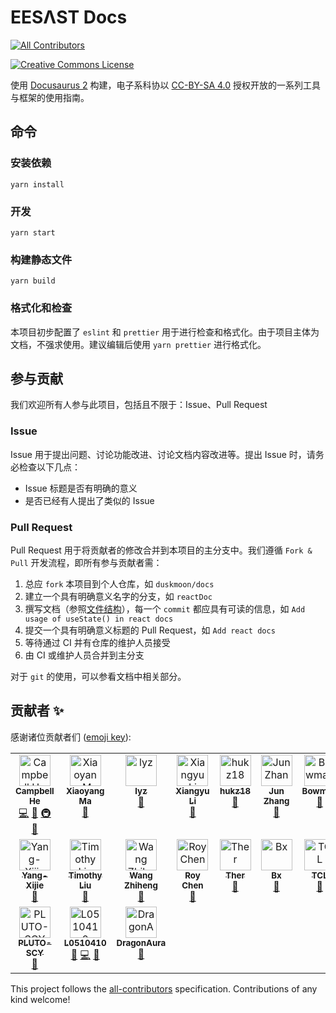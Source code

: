 # EESΛST Docs

<!-- ALL-CONTRIBUTORS-BADGE:START - Do not remove or modify this section -->
[![All Contributors](https://img.shields.io/badge/all_contributors-19-orange.svg?style=flat-square)](#contributors-)
<!-- ALL-CONTRIBUTORS-BADGE:END -->

<a rel="license" href="http://creativecommons.org/licenses/by-sa/4.0/"><img alt="Creative Commons License" style="border-width:0" src="https://i.creativecommons.org/l/by-sa/4.0/88x31.png" /></a><br />

使用 [Docusaurus 2](https://v2.docusaurus.io/) 构建，电子系科协以 [CC-BY-SA 4.0](https://creativecommons.org/licenses/by-sa/4.0/) 授权开放的一系列工具与框架的使用指南。

## 命令

### 安装依赖

```console
yarn install
```

### 开发

```console
yarn start
```

### 构建静态文件

```console
yarn build
```

### 格式化和检查

本项目初步配置了 `eslint` 和 `prettier` 用于进行检查和格式化。由于项目主体为文档，不强求使用。建议编辑后使用 `yarn prettier` 进行格式化。

## 参与贡献

我们欢迎所有人参与此项目，包括且不限于：Issue、Pull Request

### Issue

Issue 用于提出问题、讨论功能改进、讨论文档内容改进等。提出 Issue 时，请务必检查以下几点：

- Issue 标题是否有明确的意义
- 是否已经有人提出了类似的 Issue

### Pull Request

Pull Request 用于将贡献者的修改合并到本项目的主分支中。我们遵循 `Fork & Pull` 开发流程，即所有参与贡献者需：

1. 总应 `fork` 本项目到个人仓库，如 `duskmoon/docs`
2. 建立一个具有明确意义名字的分支，如 `reactDoc`
3. 撰写文档（参照[文件结构](docs/intro/structure.mdx)），每一个 `commit` 都应具有可读的信息，如 `Add usage of useState() in react docs`
4. 提交一个具有明确意义标题的 Pull Request，如 `Add react docs`
5. 等待通过 CI 并有仓库的维护人员接受
6. 由 CI 或维护人员合并到主分支

对于 `git` 的使用，可以参看文档中相关部分。

## 贡献者 ✨

感谢诸位贡献者们 ([emoji key](https://allcontributors.org/docs/en/emoji-key)):

<!-- ALL-CONTRIBUTORS-LIST:START - Do not remove or modify this section -->
<!-- prettier-ignore-start -->
<!-- markdownlint-disable -->
<table>
  <tbody>
    <tr>
      <td align="center" valign="top" width="12.5%"><a href="https://github.com/duskmoon314"><img src="https://avatars2.githubusercontent.com/u/20477228?v=4?s=50" width="50px;" alt="Campbell He"/><br /><sub><b>Campbell He</b></sub></a><br /><a href="https://github.com/eesast/docs/commits?author=duskmoon314" title="Code">💻</a> <a href="https://github.com/eesast/docs/commits?author=duskmoon314" title="Documentation">📖</a> <a href="#infra-duskmoon314" title="Infrastructure (Hosting, Build-Tools, etc)">🚇</a> <a href="#maintenance-duskmoon314" title="Maintenance">🚧</a></td>
      <td align="center" valign="top" width="12.5%"><a href="https://github.com/boltma"><img src="https://avatars0.githubusercontent.com/u/6150748?v=4?s=50" width="50px;" alt="Xiaoyang Ma"/><br /><sub><b>Xiaoyang Ma</b></sub></a><br /><a href="https://github.com/eesast/docs/commits?author=boltma" title="Documentation">📖</a></td>
      <td align="center" valign="top" width="12.5%"><a href="https://github.com/zxdclyz"><img src="https://avatars2.githubusercontent.com/u/44538240?v=4?s=50" width="50px;" alt="lyz"/><br /><sub><b>lyz</b></sub></a><br /><a href="https://github.com/eesast/docs/commits?author=zxdclyz" title="Documentation">📖</a></td>
      <td align="center" valign="top" width="12.5%"><a href="https://github.com/xxxxyu"><img src="https://avatars3.githubusercontent.com/u/47287680?v=4?s=50" width="50px;" alt="Xiangyu Li"/><br /><sub><b>Xiangyu Li</b></sub></a><br /><a href="https://github.com/eesast/docs/commits?author=xxxxyu" title="Documentation">📖</a></td>
      <td align="center" valign="top" width="12.5%"><a href="https://github.com/hukz18"><img src="https://avatars3.githubusercontent.com/u/49591637?v=4?s=50" width="50px;" alt="hukz18"/><br /><sub><b>hukz18</b></sub></a><br /><a href="https://github.com/eesast/docs/commits?author=hukz18" title="Documentation">📖</a></td>
      <td align="center" valign="top" width="12.5%"><a href="https://github.com/Sweetnow"><img src="https://avatars2.githubusercontent.com/u/34758767?v=4?s=50" width="50px;" alt="Jun Zhang"/><br /><sub><b>Jun Zhang</b></sub></a><br /><a href="https://github.com/eesast/docs/commits?author=Sweetnow" title="Documentation">📖</a></td>
      <td align="center" valign="top" width="12.5%"><a href="https://github.com/BowmanChow"><img src="https://avatars1.githubusercontent.com/u/43898302?v=4?s=50" width="50px;" alt="Bowman"/><br /><sub><b>Bowman</b></sub></a><br /><a href="https://github.com/eesast/docs/commits?author=BowmanChow" title="Documentation">📖</a></td>
      <td align="center" valign="top" width="12.5%"><a href="https://github.com/DreamDraw"><img src="https://avatars2.githubusercontent.com/u/21218323?v=4?s=50" width="50px;" alt="DreamDraw Pan"/><br /><sub><b>DreamDraw Pan</b></sub></a><br /><a href="https://github.com/eesast/docs/commits?author=DreamDraw" title="Documentation">📖</a></td>
    </tr>
    <tr>
      <td align="center" valign="top" width="12.5%"><a href="https://github.com/Yang-Xijie"><img src="https://avatars3.githubusercontent.com/u/57952362?v=4?s=50" width="50px;" alt="Yang-Xijie"/><br /><sub><b>Yang-Xijie</b></sub></a><br /><a href="https://github.com/eesast/docs/commits?author=Yang-Xijie" title="Documentation">📖</a></td>
      <td align="center" valign="top" width="12.5%"><a href="https://github.com/Timothy-Liuxf"><img src="https://avatars.githubusercontent.com/u/65613511?v=4?s=50" width="50px;" alt="Timothy Liu"/><br /><sub><b>Timothy Liu</b></sub></a><br /><a href="https://github.com/eesast/docs/commits?author=Timothy-Liuxf" title="Documentation">📖</a></td>
      <td align="center" valign="top" width="12.5%"><a href="https://github.com/wang-zh20"><img src="https://avatars.githubusercontent.com/u/78086017?v=4?s=50" width="50px;" alt="Wang Zhiheng"/><br /><sub><b>Wang Zhiheng</b></sub></a><br /><a href="https://github.com/eesast/docs/commits?author=wang-zh20" title="Documentation">📖</a></td>
      <td align="center" valign="top" width="12.5%"><a href="https://github.com/chen-yy20"><img src="https://avatars.githubusercontent.com/u/84724215?v=4?s=50" width="50px;" alt="Roy Chen"/><br /><sub><b>Roy Chen</b></sub></a><br /><a href="https://github.com/eesast/docs/commits?author=chen-yy20" title="Documentation">📖</a></td>
      <td align="center" valign="top" width="12.5%"><a href="https://github.com/Ther-nullptr"><img src="https://avatars.githubusercontent.com/u/71265304?v=4?s=50" width="50px;" alt="Ther"/><br /><sub><b>Ther</b></sub></a><br /><a href="https://github.com/eesast/docs/commits?author=Ther-nullptr" title="Documentation">📖</a></td>
      <td align="center" valign="top" width="12.5%"><a href="https://github.com/birdx-007"><img src="https://avatars.githubusercontent.com/u/79506351?v=4?s=50" width="50px;" alt="Bx"/><br /><sub><b>Bx</b></sub></a><br /><a href="https://github.com/eesast/docs/commits?author=birdx-007" title="Documentation">📖</a></td>
      <td align="center" valign="top" width="12.5%"><a href="https://github.com/TCL606"><img src="https://avatars.githubusercontent.com/u/84725343?v=4?s=50" width="50px;" alt="TCL"/><br /><sub><b>TCL</b></sub></a><br /><a href="https://github.com/eesast/docs/commits?author=TCL606" title="Documentation">📖</a></td>
      <td align="center" valign="top" width="12.5%"><a href="https://github.com/BryantSuen"><img src="https://avatars.githubusercontent.com/u/65460093?v=4?s=50" width="50px;" alt="Boran Sun"/><br /><sub><b>Boran Sun</b></sub></a><br /><a href="https://github.com/eesast/docs/commits?author=BryantSuen" title="Documentation">📖</a></td>
    </tr>
    <tr>
      <td align="center" valign="top" width="12.5%"><a href="https://github.com/PLUTO-SCY"><img src="https://avatars.githubusercontent.com/u/78310004?v=4?s=50" width="50px;" alt="PLUTO-SCY"/><br /><sub><b>PLUTO-SCY</b></sub></a><br /><a href="https://github.com/eesast/docs/commits?author=PLUTO-SCY" title="Documentation">📖</a></td>
      <td align="center" valign="top" width="12.5%"><a href="https://github.com/L0510410"><img src="https://avatars.githubusercontent.com/u/87233125?v=4?s=50" width="50px;" alt="L0510410"/><br /><sub><b>L0510410</b></sub></a><br /><a href="https://github.com/eesast/docs/commits?author=L0510410" title="Documentation">📖</a> <a href="https://github.com/eesast/docs/commits?author=L0510410" title="Code">💻</a> <a href="#maintenance-L0510410" title="Maintenance">🚧</a></td>
      <td align="center" valign="top" width="12.5%"><a href="https://github.com/DragonAura"><img src="https://avatars.githubusercontent.com/u/32223554?v=4?s=50" width="50px;" alt="DragonAura"/><br /><sub><b>DragonAura</b></sub></a><br /><a href="https://github.com/eesast/docs/commits?author=DragonAura" title="Documentation">📖</a></td>
    </tr>
  </tbody>
</table>

<!-- markdownlint-restore -->
<!-- prettier-ignore-end -->

<!-- ALL-CONTRIBUTORS-LIST:END -->

This project follows the [all-contributors](https://github.com/all-contributors/all-contributors) specification. Contributions of any kind welcome!
